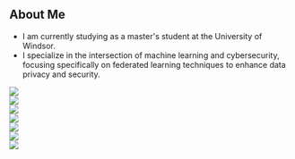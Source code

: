 ## About Me
- I am currently studying as a master's student at the University of Windsor.
- I specialize in the intersection of machine learning and cybersecurity, focusing specifically on federated learning techniques to enhance data privacy and security.


<p align="left">
  <a href="https://skillicons.dev">
    <img src="https://skillicons.dev/icons?i=python,java,c" /><br> <!-- Programming Languages -->
    <img src="https://skillicons.dev/icons?i=tensorflow,pytorch,sklearn,anaconda" /><br> <!-- Machine Learning Frameworks -->
    <img src="https://skillicons.dev/icons?i=aws,docker,kubernetes" /><br> <!-- Cloud and Containerization -->
    <img src="https://skillicons.dev/icons?i=postgres,mysql,mongodb,sqlite" /><br> <!-- Databases -->
    <img src="https://skillicons.dev/icons?i=html,css,js,bootstrap,django" /><br> <!-- Web Development -->
    <img src="https://skillicons.dev/icons?i=linux,apple,windows" /><br> <!-- Operating Systems -->
    <img src="https://skillicons.dev/icons?i=latex,notion,pr" /><br> <!-- Tools -->
  </a>
</p>

